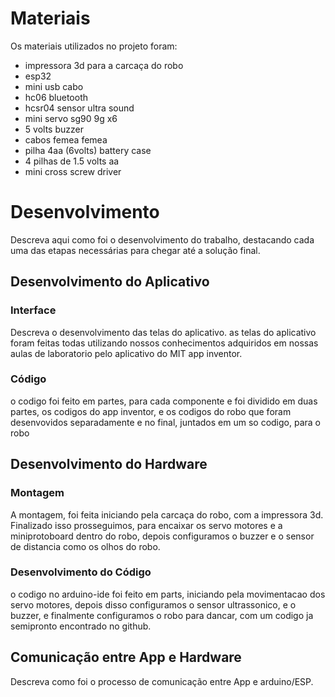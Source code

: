 
# Materiais

Os materiais utilizados no projeto foram:
- impressora 3d para a carcaça do robo
- esp32 
- mini usb cabo
- hc06 bluetooth
- hcsr04 sensor ultra sound
- mini servo sg90 9g x6
- 5 volts buzzer 
- cabos femea femea 
- pilha 4aa (6volts) battery case
- 4 pilhas de 1.5 volts aa
- mini cross screw driver

# Desenvolvimento

Descreva aqui como foi o desenvolvimento do trabalho, destacando cada uma das etapas necessárias para chegar até a solução final.


## Desenvolvimento do Aplicativo

### Interface

Descreva o desenvolvimento das telas do aplicativo.
as telas do aplicativo foram feitas todas utilizando nossos conhecimentos adquiridos em nossas aulas de laboratorio pelo aplicativo do MIT app inventor.

### Código

o codigo foi feito em partes, para cada componente e foi dividido em duas partes, os codigos do app inventor, e os codigos do robo que foram desenvovidos separadamente e no final, juntados em um so codigo, para o robo 

## Desenvolvimento do Hardware

### Montagem

A montagem, foi feita iniciando pela carcaça do robo, com a impressora 3d. Finalizado isso prosseguimos, para encaixar os servo motores e a miniprotoboard dentro do robo, depois configuramos o buzzer e o sensor de distancia como os olhos do robo.

### Desenvolvimento do Código

o codigo no arduino-ide foi feito em parts, iniciando pela movimentacao dos servo motores, depois disso configuramos o sensor ultrassonico, e o buzzer, e finalmente configuramos o robo para dancar, com um codigo ja semipronto encontrado no github.

## Comunicação entre App e Hardware

Descreva como foi o processo de comunicação entre App e arduino/ESP.
